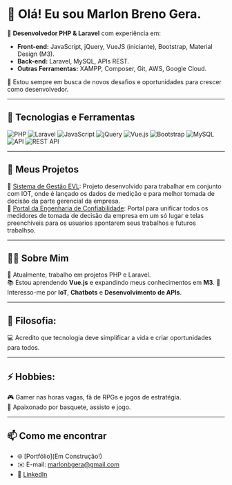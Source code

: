 # 👋 Olá! Eu sou Marlon Breno Gera. 

🚀 **Desenvolvedor PHP & Laravel** com experiência em:
- **Front-end:** JavaScript, jQuery, VueJS (iniciante), Bootstrap, Material Design (M3).
- **Back-end:** Laravel, MySQL, APIs REST.
- **Outras Ferramentas:** XAMPP, Composer, Git, AWS, Google Cloud.

🎯 Estou sempre em busca de novos desafios e oportunidades para crescer como desenvolvedor.

---

## 🔧 Tecnologias e Ferramentas
![PHP](https://img.shields.io/badge/-PHP-777BB4?style=for-the-badge&logo=php&logoColor=white)
![Laravel](https://img.shields.io/badge/-Laravel-FF2D20?style=for-the-badge&logo=laravel&logoColor=white)
![JavaScript](https://img.shields.io/badge/-JavaScript-F7DF1E?style=for-the-badge&logo=javascript&logoColor=black)
![jQuery](https://img.shields.io/badge/-jQuery-0769AD?style=for-the-badge&logo=jquery&logoColor=white)
![Vue.js](https://img.shields.io/badge/-Vue.js-4FC08D?style=for-the-badge&logo=vue.js&logoColor=white)
![Bootstrap](https://img.shields.io/badge/-Bootstrap-7952B3?style=for-the-badge&logo=bootstrap&logoColor=white)
![MySQL](https://img.shields.io/badge/-MySQL-4479A1?style=for-the-badge&logo=mysql&logoColor=white)
![API](https://img.shields.io/badge/-API-02569B?style=for-the-badge&logo=api&logoColor=white)
![REST API](https://img.shields.io/badge/-REST%20API-02569B?style=for-the-badge&logo=postman&logoColor=white)

---

## 📂 Meus Projetos
🔗 [Sistema de Gestão EVL](https://evl.solucoesgf.com.br): Projeto desenvolvido para trabalhar em conjunto com IOT, onde é lançado os dados de medição e para melhor tomada de decisão da parte gerencial da empresa.  
🔗 [Portal da Engenharia de Confiabilidade](confiabilidadelimeira.solucoesgf.com.br): Portal para unificar todos os medidores de tomada de decisão da empresa em um só lugar e telas preenchiveis para os usuarios apontarem seus trabalhos e futuros trabalhso.

---

## 🧑‍💻 Sobre Mim
💼 Atualmente, trabalho em projetos PHP e Laravel.  
📚 Estou aprendendo **Vue.js** e expandindo meus conhecimentos em **M3**.
🌱 Interesso-me por **IoT**, **Chatbots** e **Desenvolvimento de APIs**.

---

## 🌟 Filosofia:
💻 Acredito que tecnologia deve simplificar a vida e criar oportunidades para todos.

---

## ⚡ Hobbies:
🎮 Gamer nas horas vagas, fã de RPGs e jogos de estratégia.  
🏀 Apaixonado por basquete, assisto e jogo.

---

## 📫 Como me encontrar
- 🌐 [Portfólio](Em Construção!)
- ✉️ E-mail: [marlonbgera@gmail.com](mailto:marlonbgera@gmail.com)
- 💼 [LinkedIn](https://www.linkedin.com/in/marlon-b-gera-346bb2256/)
